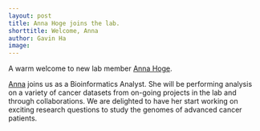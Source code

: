 ```yaml
---
layout: post
title: Anna Hoge joins the lab. 
shorttitle: Welcome, Anna
author: Gavin Ha
image: 
---
```


A warm welcome to new lab member [Anna Hoge](/people/Anna-Hoge/). 

[Anna](/people/Anna-Hoge/) joins us as a Bioinformatics Analyst.  She will be performing analysis on a variety of cancer datasets from on-going projects in the lab and through collaborations. We are delighted to have her start working on exciting research questions to study the genomes of advanced cancer patients. 

